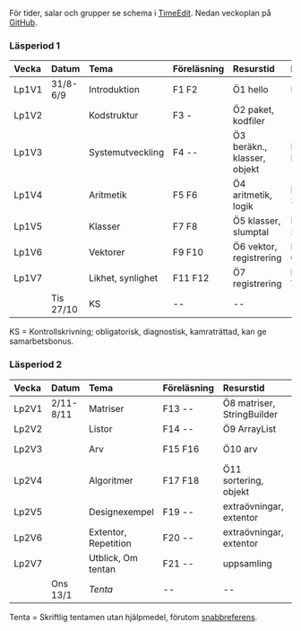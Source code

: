 För tider, salar och grupper se schema i [TimeEdit]. Nedan veckoplan på [GitHub].

### Läsperiod 1 ###

| Vecka   | Datum        | Tema             | Föreläsning | Resurstid                    | Laboration          |
|:--------|:-------------|:-----------------|:------------|:-----------                  |:--------------------|
| Lp1V1   | 31/8-6/9     | Introduktion     | F1 F2       | Ö1 hello                     | Lab1 Quiz           |
| Lp1V2   |              | Kodstruktur      | F3  -       | Ö2 paket, kodfiler           | --                  |
| Lp1V3   |              | Systemutveckling | F4  --      | Ö3 beräkn., klasser, objekt  | Lab2 Eclipse        |
| Lp1V4   |              | Aritmetik        | F5 F6       | Ö4 aritmetik, logik          | Lab3 Anv. Square    |
| Lp1V5   |              | Klasser          | F7 F8       | Ö5 klasser, slumptal         | Lab4 Impl. Square   |
| Lp1V6   |              | Vektorer         | F9 F10      | Ö6 vektor, registrering      | Lab5 Gissa Tal      |
| Lp1V7   |              | Likhet, synlighet| F11 F12     | Ö7 registrering              | Lab6 Turtle         |
|         | Tis 27/10    | KS               | --          | --                           | --                  |

KS = Kontrollskrivning; obligatorisk, diagnostisk, kamraträttad, kan ge samarbetsbonus.

### Läsperiod 2 ###

| Vecka   | Datum        | Tema                 | Föreläsning | Resurstid                    | Laboration                |
|:--------|:-------------|:---------------------|:------------|:-----------                  |:---------------------     |
| Lp2V1   | 2/11-8/11    | Matriser             | F13 --      | Ö8 matriser, StringBuilder   | Lab7 Maze                 |
| Lp2V2   |              | Listor               | F14 --      | Ö9 ArrayList                 | Lab8 Vektor               |
| Lp2V3   |              | Arv                  | F15 F16     | Ö10 arv                      | Lab9 grupplab TurtleRace  |
| Lp2V4   |              | Algoritmer           | F17 F18     | Ö11 sortering, objekt        | Lab10 Life                |
| Lp2V5   |              | Designexempel        | F19 --      | extraövningar, extentor      | Lab11 grupplab Imagefilter| 
| Lp2V6   |              | Extentor, Repetition | F20 --      | extraövningar, extentor      | Inlämningsuppgift         |
| Lp2V7   |              | Utblick, Om tentan   | F21 --      | uppsamling                   | --                        |
|         | Ons 13/1     | *Tenta*              | --          | --                           | --                        |

Tenta = Skriftlig tentamen utan hjälpmedel, förutom [snabbreferens].

[TimeEdit]: http://cs.lth.se/eda016/schema   
[snabbreferens]: http://cs.lth.se/eda016/javaref
[GitHub]: https://github.com/bjornregnell/lth-eda016-2015/blob/master/weekplan/weekplan.md
